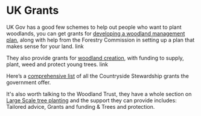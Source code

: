 ---
---

# UK Grants

UK Gov has a good few schemes to help out people who want to plant woodlands, you can get grants for [developing a woodland management plan](https://www.gov.uk/government/publications/woodland-management-plan-grant-countryside-stewardship), along with help from the Forestry Commission in setting up a plan that makes sense for your land. link

They also provide grants for [woodland creation](https://www.gov.uk/government/publications/woodland-creation-grant-countryside-stewardship), with funding to supply, plant, weed and protect young trees. link

Here’s a [comprehensive list](https://www.gov.uk/countryside-stewardship-grants?land_use%5B%5D=grassland) of all the Countryside Stewardship grants the government offer.

It's also worth talking to the Woodland Trust, they have a whole section on [Large Scale tree planting](https://www.woodlandtrust.org.uk/plant-trees/large-scale/) and the support they can provide includes: Tailored advice, Grants and funding & Trees and protection.
